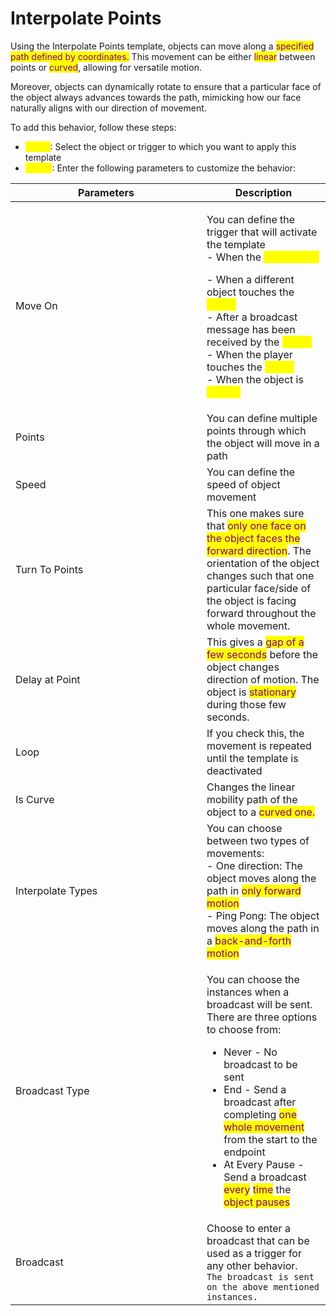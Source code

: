 # Interpolate Points

Using the Interpolate Points template, objects can move along a <mark style="color:purple;">specified path defined by coordinates.</mark> This movement can be either <mark style="color:purple;">linear</mark> between points or <mark style="color:purple;">curved</mark>, allowing for versatile motion.&#x20;

Moreover, objects can dynamically rotate to ensure that a particular face of the object always advances towards the path, mimicking how our face naturally aligns with our direction of movement.

To add this behavior, follow these steps:&#x20;

* <mark style="color:yellow;">Step 1</mark>: Select the object or trigger to which you want to apply this template
* <mark style="color:yellow;">Step 2</mark>: Enter the following parameters to customize the behavior:

<table><thead><tr><th width="290">Parameters</th><th>Description</th></tr></thead><tbody><tr><td>Move On</td><td><p>You can define the trigger that will activate the template<br>- When the <mark style="color:yellow;">game starts</mark></p><p>- When a different object touches the <mark style="color:yellow;">object</mark><br>- After a broadcast message has been received by the <mark style="color:yellow;">object</mark><br>- When the player touches the <mark style="color:yellow;">object</mark><br>- When the object is <mark style="color:yellow;">clicked</mark></p></td></tr><tr><td>Points</td><td>You can define multiple points through which the object will move in a path</td></tr><tr><td>Speed</td><td>You can define the speed of object movement</td></tr><tr><td>Turn To Points</td><td>This one makes sure that <mark style="color:purple;">only one face on the object faces the forward direction</mark>. The orientation of the object changes such that one particular face/side of the object is facing forward throughout the whole movement.</td></tr><tr><td>Delay at Point</td><td>This gives a <mark style="color:purple;">gap of a few seconds</mark> before the object changes direction of motion. The object is <mark style="color:purple;">stationary</mark> during those few seconds.</td></tr><tr><td>Loop</td><td>If you check this, the movement is repeated until the template is deactivated</td></tr><tr><td>Is Curve</td><td>Changes the linear mobility path of the object to a <mark style="color:purple;">curved one.</mark></td></tr><tr><td>Interpolate Types</td><td>You can choose between two types of movements:<br>- One direction: The object moves along the path in <mark style="color:purple;">only forward motion</mark><br>- Ping Pong: The object moves along the path in a <mark style="color:purple;">back-and-forth motion</mark></td></tr><tr><td>Broadcast Type</td><td><p>You can choose the instances when a broadcast will be sent. There are three options to choose from:</p><ul><li>Never - No broadcast to be sent</li><li>End - Send a broadcast after completing <mark style="color:purple;">one whole movement</mark> from the start to the endpoint</li><li>At Every Pause - Send a broadcast <mark style="color:purple;">every</mark> <mark style="color:purple;">time</mark> the <mark style="color:purple;">object pauses</mark></li></ul></td></tr><tr><td>Broadcast</td><td>Choose to enter a broadcast that can be used as a trigger for any other behavior. <br><code>The broadcast is sent on the above mentioned instances.</code></td></tr></tbody></table>
